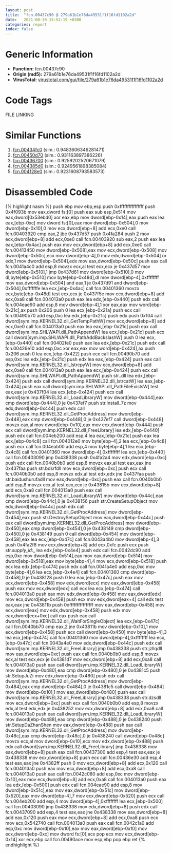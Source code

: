 ```yaml
---
layout: post
title:  "fcn.00437c90 @ 279a61b1e76da49531f1f16fd1102a2d"
date:   2021-08-30 15:52:19 +0300
categories: report
index: false
---
```


# Generic Information
- **Function:** fcn.00437c90
- **Origin (md5):** 279a61b1e76da49531f1f16fd1102a2d
- **VirusTotal:** [virustotal.com/gui/file/279a61b1e76da49531f1f16fd1102a2d][virustotal_ref]

# Code Tags
<span class="tag" id="FILE">FILE</span>
<span class="tag" id="LINKING">LINKING</span>


# Similar Functions

1. [fcn.00434fc0][similar_1_ref] (sim.: 0.9483606346281471)
2. [fcn.00450d70][similar_2_ref] (sim.: 0.931163897386226)
3. [fcn.00436700][similar_3_ref] (sim.: 0.9259202520671079)
4. [fcn.004385d0][similar_4_ref] (sim.: 0.9249561898385084)
5. [fcn.004128e0][similar_5_ref] (sim.: 0.9231608793583573)


# Disassembled Code

{% highlight nasm %}
push ebp
mov ebp,esp
push 0xffffffffffffffff
push 0x4f093b
mov eax,dword fs:[0]
push eax
sub esp,0x514
mov eax,dword[0x53ebd0]
xor eax,ebp
mov dword[ebp-0x14],eax
push eax
lea eax,[ebp-0xc]
mov dword fs:[0],eax
mov dword[ebp-0x504],0
mov dword[ebp-0x10],0
mov ecx,dword[ebp+8]
add ecx,0xe0
call fcn.00403920
cmp eax,2
jbe 0x437d57
push 0x4fa284
push 2
mov ecx,dword[ebp+8]
add ecx,0xe0
call fcn.00403920
sub eax,2
push eax
lea eax,[ebp-0x4ac]
push eax
mov ecx,dword[ebp+8]
add ecx,0xe0
call fcn.00413450
mov dword[ebp-0x508],eax
mov ecx,dword[ebp-0x508]
mov dword[ebp-0x50c],ecx
mov dword[ebp-4],0
mov edx,dword[ebp-0x504]
or edx,1
mov dword[ebp-0x504],edx
mov eax,dword[ebp-0x50c]
push eax
call fcn.0041a4c0
add esp,8
movzx ecx,al
test ecx,ecx
je 0x437d57
mov dword[ebp-0x510],1
jmp 0x437d61
mov dword[ebp-0x510],0
mov dl,byte[ebp-0x510]
mov byte[ebp-0x48d],dl
mov dword[ebp-4],0xffffffff
mov eax,dword[ebp-0x504]
and eax,1
je 0x437d91
and dword[ebp-0x504],0xfffffffe
lea ecx,[ebp-0x4ac]
call fcn.00401360
movzx ecx,byte[ebp-0x48d]
test ecx,ecx
je 0x437f5e
mov ecx,dword[ebp+8]
add ecx,0xa8
call fcn.004013a0
push eax
lea edx,[ebp-0x440]
push edx
call fcn.004eae90
add esp,8
mov dword[ebp-4],1
xor eax,eax
mov word[ebp-0x21c],ax
push 0x206
push 0
lea ecx,[ebp-0x21a]
push ecx
call fcn.00490b70
add esp,0xc
lea edx,[ebp-0x21c]
push edx
push 0x104
call dword[sym.imp.KERNEL32.dll_GetTempPathW]
mov ecx,dword[ebp+8]
add ecx,0xe0
call fcn.004013a0
push eax
lea eax,[ebp-0x21c]
push eax
call dword[sym.imp.SHLWAPI.dll_PathAppendW]
lea ecx,[ebp-0x21c]
push ecx
call dword[sym.imp.SHLWAPI.dll_PathAddBackslashW]
push 0
lea ecx,[ebp-0x440]
call fcn.00402fe0
push eax
lea edx,[ebp-0x21c]
push edx
call fcn.00426e10
add esp,0xc
xor eax,eax
mov word[ebp-0x424],ax
push 0x206
push 0
lea ecx,[ebp-0x422]
push ecx
call fcn.00490b70
add esp,0xc
lea edx,[ebp-0x21c]
push edx
lea eax,[ebp-0x424]
push eax
call dword[sym.imp.KERNEL32.dll_lstrcpyW]
mov ecx,dword[ebp+8]
add ecx,0xe0
call fcn.004013a0
push eax
lea ecx,[ebp-0x424]
push ecx
call dword[sym.imp.SHLWAPI.dll_PathAppendW]
push str..dll
lea edx,[ebp-0x424]
push edx
call dword[sym.imp.KERNEL32.dll_lstrcatW]
lea eax,[ebp-0x424]
push eax
call dword[sym.imp.SHLWAPI.dll_PathFileExistsW]
test eax,eax
je 0x437f04
lea ecx,[ebp-0x424]
push ecx
call dword[sym.imp.KERNEL32.dll_LoadLibraryW]
mov dword[ebp-0x444],eax
cmp dword[ebp-0x444],0
je 0x437ef7
push str.Install_7z
mov edx,dword[ebp-0x444]
push edx
call dword[sym.imp.KERNEL32.dll_GetProcAddress]
mov dword[ebp-0x448],eax
cmp dword[ebp-0x448],0
je 0x437ef7
call dword[ebp-0x448]
movzx eax,al
mov dword[ebp-0x10],eax
mov ecx,dword[ebp-0x444]
push ecx
call dword[sym.imp.KERNEL32.dll_FreeLibrary]
lea edx,[ebp-0x440]
push edx
call fcn.004eb200
add esp,4
lea eax,[ebp-0x21c]
push eax
lea ecx,[ebp-0x4c8]
call fcn.004012e0
mov byte[ebp-4],2
lea ecx,[ebp-0x4c8]
push ecx
call fcn.004eab00
add esp,4
mov byte[ebp-4],1
lea ecx,[ebp-0x4c8]
call fcn.00401360
mov dword[ebp-4],0xffffffff
lea ecx,[ebp-0x440]
call fcn.00403090
jmp 0x438338
push 0x4fa2a4
mov edx,dword[ebp+0xc]
push edx
call fcn.0040b0b0
add esp,8
movzx eax,al
test eax,eax
jne 0x437faa
push str.bdsrfdll
mov ecx,dword[ebp+0xc]
push ecx
call fcn.0040b0b0
add esp,8
movzx edx,al
test edx,edx
jne 0x437faa
push str.baidushurufadll
mov eax,dword[ebp+0xc]
push eax
call fcn.0040b0b0
add esp,8
movzx ecx,al
test ecx,ecx
je 0x43815b
mov ecx,dword[ebp+8]
add ecx,0xa8
call fcn.004013a0
push eax
call dword[sym.imp.KERNEL32.dll_LoadLibraryW]
mov dword[ebp-0x44c],eax
cmp dword[ebp-0x44c],0
je 0x438156
push str.CreateSetupObject
mov edx,dword[ebp-0x44c]
push edx
call dword[sym.imp.KERNEL32.dll_GetProcAddress]
mov dword[ebp-0x454],eax
push str.DestroySetupObject
mov eax,dword[ebp-0x44c]
push eax
call dword[sym.imp.KERNEL32.dll_GetProcAddress]
mov dword[ebp-0x450],eax
cmp dword[ebp-0x454],0
je 0x438149
cmp dword[ebp-0x450],0
je 0x438149
push 0
call dword[ebp-0x454]
mov dword[ebp-0x458],eax
lea ecx,[ebp-0x47c]
call fcn.0043a4b0
mov dword[ebp-4],3
push 0x4fa2f8
mov ecx,dword[ebp+8]
add ecx,0xfc
push ecx
push str._supply_id_:_
lea edx,[ebp-0x4e4]
push edx
call fcn.0042dc90
add esp,0xc
mov dword[ebp-0x514],eax
mov eax,dword[ebp-0x514]
mov dword[ebp-0x518],eax
mov byte[ebp-4],4
mov ecx,dword[ebp-0x518]
push ecx
lea edx,[ebp-0x474]
push edx
call fcn.0041a4e0
add esp,0xc
mov byte[ebp-4],6
lea ecx,[ebp-0x4e4]
call fcn.00401360
cmp dword[ebp-0x458],0
je 0x438128
push 0
lea eax,[ebp-0x47c]
push eax
mov ecx,dword[ebp-0x458]
mov edx,dword[ecx]
mov eax,dword[ebp-0x458]
push eax
mov ecx,dword[edx]
call ecx
lea ecx,[ebp-0x474]
call fcn.004013a0
push eax
mov edx,dword[ebp-0x458]
mov eax,dword[edx]
mov ecx,dword[ebp-0x458]
push ecx
mov edx,dword[eax+4]
call edx
test eax,eax
jne 0x43811b
push 0xffffffffffffffff
mov eax,dword[ebp-0x458]
mov ecx,dword[eax]
mov edx,dword[ebp-0x458]
push edx
mov eax,dword[ecx+0xc]
call eax
push eax
call dword[sym.imp.KERNEL32.dll_WaitForSingleObject]
lea ecx,[ebp-0x47c]
call fcn.0040bb70
cmp eax,2
jne 0x43811b
mov dword[ebp-0x10],1
mov ecx,dword[ebp-0x458]
push ecx
call dword[ebp-0x450]
mov byte[ebp-4],3
lea ecx,[ebp-0x474]
call fcn.00401360
mov dword[ebp-4],0xffffffff
lea ecx,[ebp-0x47c]
call fcn.0043a4e0
mov edx,dword[ebp-0x44c]
push edx
call dword[sym.imp.KERNEL32.dll_FreeLibrary]
jmp 0x438338
push str.jzllqdll
mov eax,dword[ebp+0xc]
push eax
call fcn.0040b0b0
add esp,8
movzx ecx,al
test ecx,ecx
je 0x4381d7
mov ecx,dword[ebp+8]
add ecx,0xa8
call fcn.004013a0
push eax
call dword[sym.imp.KERNEL32.dll_LoadLibraryW]
mov dword[ebp-0x480],eax
cmp dword[ebp-0x480],0
je 0x4381c5
push str.SetupJuZi
mov edx,dword[ebp-0x480]
push edx
call dword[sym.imp.KERNEL32.dll_GetProcAddress]
mov dword[ebp-0x484],eax
cmp dword[ebp-0x484],0
je 0x4381c5
call dword[ebp-0x484]
mov dword[ebp-0x10],1
mov eax,dword[ebp-0x480]
push eax
call dword[sym.imp.KERNEL32.dll_FreeLibrary]
jmp 0x438338
push str.dzsdll
mov ecx,dword[ebp+0xc]
push ecx
call fcn.0040b0b0
add esp,8
movzx edx,al
test edx,edx
je 0x438252
mov ecx,dword[ebp+8]
add ecx,0xa8
call fcn.004013a0
push eax
call dword[sym.imp.KERNEL32.dll_LoadLibraryW]
mov dword[ebp-0x488],eax
cmp dword[ebp-0x488],0
je 0x438240
push str.SetupDaZhanShen
mov eax,dword[ebp-0x488]
push eax
call dword[sym.imp.KERNEL32.dll_GetProcAddress]
mov dword[ebp-0x48c],eax
cmp dword[ebp-0x48c],0
je 0x438240
call dword[ebp-0x48c]
movzx ecx,al
mov dword[ebp-0x10],ecx
mov edx,dword[ebp-0x488]
push edx
call dword[sym.imp.KERNEL32.dll_FreeLibrary]
jmp 0x438338
mov eax,dword[ebp+8]
push eax
call fcn.00437300
add esp,4
test eax,eax
je 0x438338
mov ecx,dword[ebp+8]
push ecx
call fcn.00436e30
add esp,4
test eax,eax
jne 0x4382ff
push 0
mov ecx,dword[ebp+8]
add ecx,0x120
call fcn.004013a0
push eax
mov ecx,dword[ebp+8]
add ecx,0xa8
call fcn.004013a0
push eax
call fcn.0042c080
add esp,0xc
mov dword[ebp-0x10],eax
mov ecx,dword[ebp+8]
add ecx,0xa8
call fcn.004013a0
push eax
lea edx,[ebp-0x500]
push edx
call fcn.004eae90
add esp,8
mov dword[ebp-0x51c],eax
mov eax,dword[ebp-0x51c]
mov dword[ebp-0x520],eax
mov dword[ebp-4],7
mov ecx,dword[ebp-0x520]
push ecx
call fcn.004eb200
add esp,4
mov dword[ebp-4],0xffffffff
lea ecx,[ebp-0x500]
call fcn.00403090
jmp 0x438338
mov edx,dword[ebp+8]
push edx
call fcn.00437090
add esp,4
test eax,eax
jne 0x438338
mov eax,dword[ebp+8]
add eax,0x120
push eax
mov ecx,dword[ebp+8]
add ecx,0xa8
push ecx
mov ecx,0x542740
call fcn.004013a0
push eax
call fcn.0042c1a0
add esp,0xc
mov dword[ebp-0x10],eax
mov eax,dword[ebp-0x10]
mov ecx,dword[ebp-0xc]
mov dword fs:[0],ecx
pop ecx
mov ecx,dword[ebp-0x14]
xor ecx,ebp
call fcn.00490ace
mov esp,ebp
pop ebp
ret
{% endhighlight %}


[similar_1_ref]: /report/fcn.00434fc0@279a61b1e76da49531f1f16fd1102a2d
[similar_2_ref]: /report/fcn.00450d70@c60344b51fa39a329b92557d24ff7670
[similar_3_ref]: /report/fcn.00436700@279a61b1e76da49531f1f16fd1102a2d
[similar_4_ref]: /report/fcn.004385d0@279a61b1e76da49531f1f16fd1102a2d
[similar_5_ref]: /report/fcn.004128e0@279a61b1e76da49531f1f16fd1102a2d
[virustotal_ref]: https://www.virustotal.com/gui/file/279a61b1e76da49531f1f16fd1102a2d
